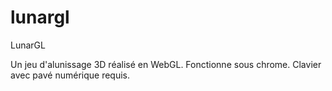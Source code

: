 # lunargl
LunarGL

Un jeu d'alunissage 3D réalisé en WebGL.
Fonctionne sous chrome. 
Clavier avec pavé numérique requis.